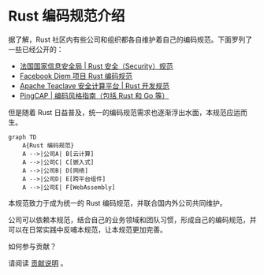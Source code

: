 # Rust 编码规范介绍

据了解，Rust 社区内有些公司和组织都各自维护着自己的编码规范。下面罗列了一些已经公开的：

- [法国国家信息安全局 | Rust 安全（Security）规范](https://anssi-fr.github.io/rust-guide)
- [Facebook Diem 项目 Rust 编码规范](https://developers.diem.com/docs/core/coding-guidelines/)
- [Apache Teaclave 安全计算平台 | Rust 开发规范](https://teaclave.apache.org/docs/rust-guildeline/)
- [PingCAP | 编码风格指南（包括 Rust 和 Go 等）](https://github.com/pingcap/style-guide)

但是随着 Rust 日益普及，统一的编码规范需求也逐渐浮出水面，本规范应运而生。


```mermaid
graph TD
    A{Rust 编码规范}
    A -->|公司A| B[云计算]
    A -->|公司C| C[嵌入式]
    A -->|公司B| D[网络]
    A -->|公司D| E[跨平台组件]
    A -->|公司E| F[WebAssembly]
```

本规范致力于成为统一的 Rust 编码规范，并联合国内外公司共同维护。

公司可以依赖本规范，结合自己的业务领域和团队习惯，形成自己的编码规范，并可以在日常实践中反哺本规范，让本规范更加完善。

如何参与贡献？

请阅读 [贡献说明](./readme.md) 。

